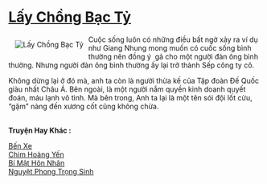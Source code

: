<a href="https://utruyen.com/lay-chong-bac-ty/19139/" title="Lấy Chồng Bạc Tỷ"><h1>Lấy Chồng Bạc Tỷ</h1></a><div style="display:table"><img align="right" style="float: left; padding: 10px;" src="https://utruyen.com/images/story/200x260/lay-chong-bac-ty.jpg" alt="Lấy Chồng Bạc Tỷ">Cuộc sống luôn có những điều bất ngờ xảy ra ví dụ như Giang Nhung mong muốn có cuốc sống bình thường nên đồng ý  gả cho một người đàn ông bình thường. Nhưng người đàn ông bình thường ấy lại trở thành Sếp công ty cô.<p></p>Không dừng lại ở đó mà, anh ta còn là người thừa kế của Tập đoàn Đế Quốc giàu nhất Châu Á. Bên ngoài, là một người nắm quyền kinh doanh quyết đoán, máu lạnh vô tình. Mà bên trong, Anh ta lại là một tên sói đội lốt cừu, “gặm” nàng đến xương cốt cũng không chừa.</div><p><br><b>Truyện Hay Khác :</b></p><a href="https://utruyen.com/ben-xe/9483/" alt="Bến Xe">Bến Xe</a><br/><a href="https://truyenngontinhay.wordpress.com/2019/10/03/chim-hoang-yen/" alt="Chim Hoàng Yến">Chim Hoàng Yến</a><br/><a href="https://github.com/quanluxury/truyenhot/tree/master/truyenhay/18704/" alt="Bí Mật Hôn Nhân">Bí Mật Hôn Nhân</a><br/><a href="https://dammyh.wordpress.com/2019/11/07/nguyet-phong-trong-sinh/" alt="Nguyệt Phong Trọng Sinh">Nguyệt Phong Trọng Sinh</a><br/>